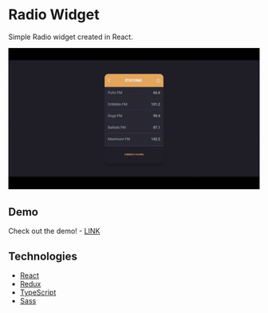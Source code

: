 # Radio Widget

Simple Radio widget created in React.

![Design preview](preview.gif)

## Demo

Check out the demo! - [LINK](https://radio-widget-tobiaszmaj.vercel.app/)

## Technologies

* [React](https://reactjs.org/)
* [Redux](https://redux.js.org/)
* [TypeScript](https://www.typescriptlang.org/)
* [Sass](https://sass-lang.com/)
